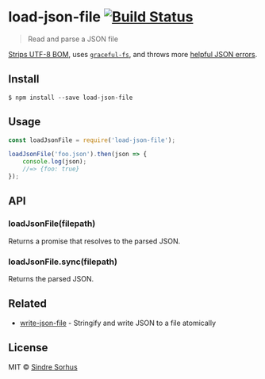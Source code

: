 # load-json-file [![Build Status](https://travis-ci.org/sindresorhus/load-json-file.svg?branch=master)](https://travis-ci.org/sindresorhus/load-json-file)

> Read and parse a JSON file

[Strips UTF-8 BOM](https://github.com/sindresorhus/strip-bom),
uses [`graceful-fs`](https://github.com/isaacs/node-graceful-fs), and throws
more [helpful JSON errors](https://github.com/sindresorhus/parse-json).

## Install

```
$ npm install --save load-json-file
```

## Usage

```js
const loadJsonFile = require('load-json-file');

loadJsonFile('foo.json').then(json => {
	console.log(json);
	//=> {foo: true}
});
```

## API

### loadJsonFile(filepath)

Returns a promise that resolves to the parsed JSON.

### loadJsonFile.sync(filepath)

Returns the parsed JSON.

## Related

- [write-json-file](https://github.com/sindresorhus/write-json-file) - Stringify and write JSON to a file atomically

## License

MIT © [Sindre Sorhus](http://sindresorhus.com)
